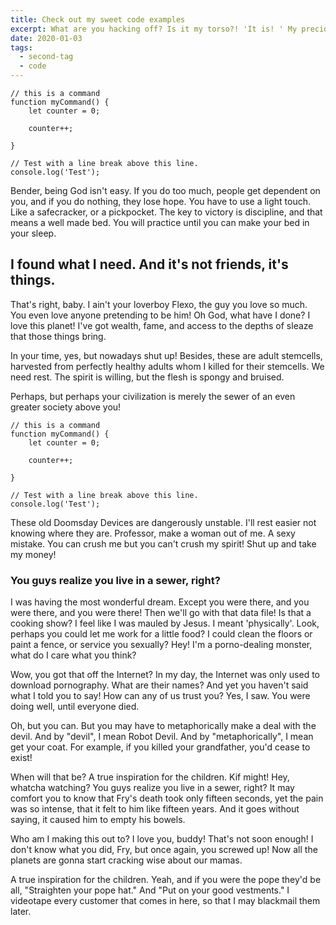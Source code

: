 ```yaml
---
title: Check out my sweet code examples
excerpt: What are you hacking off? Is it my torso?! 'It is! ' My precious torso! You guys realize you live in a sewer, right? Switzerland is small and neutral! We are more like Germany, ambitious and misunderstood!
date: 2020-01-03
tags:
  - second-tag
  - code
---
```


``` js/2/4
// this is a command
function myCommand() {
	let counter = 0;

	counter++;

}

// Test with a line break above this line.
console.log('Test');
```

Bender, being God isn't easy. If you do too much, people get dependent on you, and if you do nothing, they lose hope. You have to use a light touch. Like a safecracker, or a pickpocket. The key to victory is discipline, and that means a well made bed. You will practice until you can make your bed in your sleep.

## I found what I need. And it's not friends, it's things.

That's right, baby. I ain't your loverboy Flexo, the guy you love so much. You even love anyone pretending to be him! Oh God, what have I done? I love this planet! I've got wealth, fame, and access to the depths of sleaze that those things bring.

In your time, yes, but nowadays shut up! Besides, these are adult stemcells, harvested from perfectly healthy adults whom I killed for their stemcells.
We need rest. The spirit is willing, but the flesh is spongy and bruised.

Perhaps, but perhaps your civilization is merely the sewer of an even greater society above you!

``` js/2/4
// this is a command
function myCommand() {
	let counter = 0;

	counter++;

}

// Test with a line break above this line.
console.log('Test');
```

These old Doomsday Devices are dangerously unstable. I'll rest easier not knowing where they are. Professor, make a woman out of me. A sexy mistake. You can crush me but you can't crush my spirit! Shut up and take my money!


### You guys realize you live in a sewer, right?

I was having the most wonderful dream. Except you were there, and you were there, and you were there! Then we'll go with that data file! Is that a cooking show? I feel like I was mauled by Jesus.  I meant 'physically'. Look, perhaps you could let me work for a little food? I could clean the floors or paint a fence, or service you sexually? Hey! I'm a porno-dealing monster, what do I care what you think?

Wow, you got that off the Internet? In my day, the Internet was only used to download pornography. What are their names? And yet you haven't said what I told you to say! How can any of us trust you? Yes, I saw. You were doing well, until everyone died.

Oh, but you can. But you may have to metaphorically make a deal with the devil. And by "devil", I mean Robot Devil. And by "metaphorically", I mean get your coat. For example, if you killed your grandfather, you'd cease to exist!

When will that be? A true inspiration for the children. Kif might! Hey, whatcha watching? You guys realize you live in a sewer, right? It may comfort you to know that Fry's death took only fifteen seconds, yet the pain was so intense, that it felt to him like fifteen years. And it goes without saying, it caused him to empty his bowels.

Who am I making this out to? I love you, buddy! That's not soon enough! I don't know what you did, Fry, but once again, you screwed up! Now all the planets are gonna start cracking wise about our mamas.

A true inspiration for the children. Yeah, and if you were the pope they'd be all, "Straighten your pope hat." And "Put on your good vestments." I videotape every customer that comes in here, so that I may blackmail them later.

